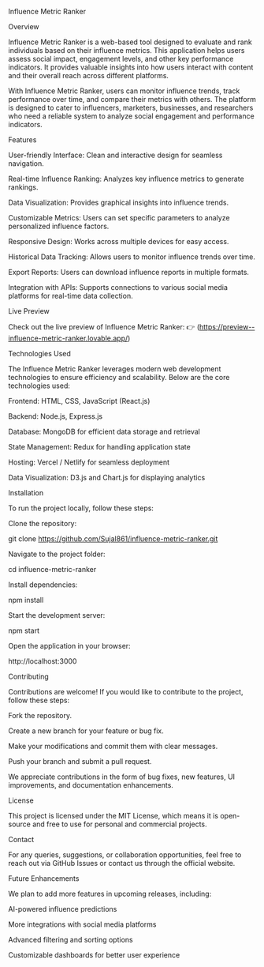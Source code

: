 Influence Metric Ranker



Overview

Influence Metric Ranker is a web-based tool designed to evaluate and rank individuals based on their influence metrics. This application helps users assess social impact, engagement levels, and other key performance indicators. It provides valuable insights into how users interact with content and their overall reach across different platforms.

With Influence Metric Ranker, users can monitor influence trends, track performance over time, and compare their metrics with others. The platform is designed to cater to influencers, marketers, businesses, and researchers who need a reliable system to analyze social engagement and performance indicators.

Features

User-friendly Interface: Clean and interactive design for seamless navigation.

Real-time Influence Ranking: Analyzes key influence metrics to generate rankings.

Data Visualization: Provides graphical insights into influence trends.

Customizable Metrics: Users can set specific parameters to analyze personalized influence factors.

Responsive Design: Works across multiple devices for easy access.

Historical Data Tracking: Allows users to monitor influence trends over time.

Export Reports: Users can download influence reports in multiple formats.

Integration with APIs: Supports connections to various social media platforms for real-time data collection.

Live Preview

Check out the live preview of Influence Metric Ranker:
👉 (https://preview--influence-metric-ranker.lovable.app/)

Technologies Used

The Influence Metric Ranker leverages modern web development technologies to ensure efficiency and scalability. Below are the core technologies used:

Frontend: HTML, CSS, JavaScript (React.js)

Backend: Node.js, Express.js

Database: MongoDB for efficient data storage and retrieval

State Management: Redux for handling application state

Hosting: Vercel / Netlify for seamless deployment

Data Visualization: D3.js and Chart.js for displaying analytics

Installation

To run the project locally, follow these steps:

Clone the repository:

git clone https://github.com/Sujal861/influence-metric-ranker.git

Navigate to the project folder:

cd influence-metric-ranker

Install dependencies:

npm install

Start the development server:

npm start

Open the application in your browser:

http://localhost:3000

Contributing

Contributions are welcome! If you would like to contribute to the project, follow these steps:

Fork the repository.

Create a new branch for your feature or bug fix.

Make your modifications and commit them with clear messages.

Push your branch and submit a pull request.

We appreciate contributions in the form of bug fixes, new features, UI improvements, and documentation enhancements.

License

This project is licensed under the MIT License, which means it is open-source and free to use for personal and commercial projects.

Contact

For any queries, suggestions, or collaboration opportunities, feel free to reach out via GitHub Issues or contact us through the official website.

Future Enhancements

We plan to add more features in upcoming releases, including:

AI-powered influence predictions

More integrations with social media platforms

Advanced filtering and sorting options

Customizable dashboards for better user experience
